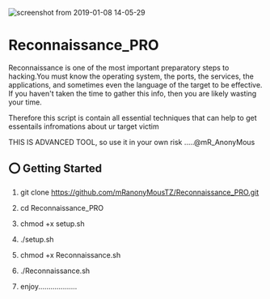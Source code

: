 ![screenshot from 2019-01-08 14-05-29](https://user-images.githubusercontent.com/38766899/50827132-b49bd880-134e-11e9-9bb3-fdb61fc82010.png)

# Reconnaissance_PRO 

Reconnaissance is one of the most important preparatory steps to hacking.You must know the operating system, the ports, the services, the applications, and sometimes even the language of the target to be effective. If you haven't taken the time to gather this info, then you are likely wasting your time.

Therefore this script is contain all essential techniques that can help to get essentails infromations about ur target victim

THIS IS ADVANCED TOOL, so use it in your own risk .....@mR_AnonyMous

## ⭕️ Getting Started
1. git clone https://github.com/mRanonyMousTZ/Reconnaissance_PRO.git

2. cd Reconnaissance_PRO

3. chmod +x setup.sh

4. ./setup.sh

5. chmod +x Reconnaissance.sh

6. ./Reconnaissance.sh

7. enjoy...................







